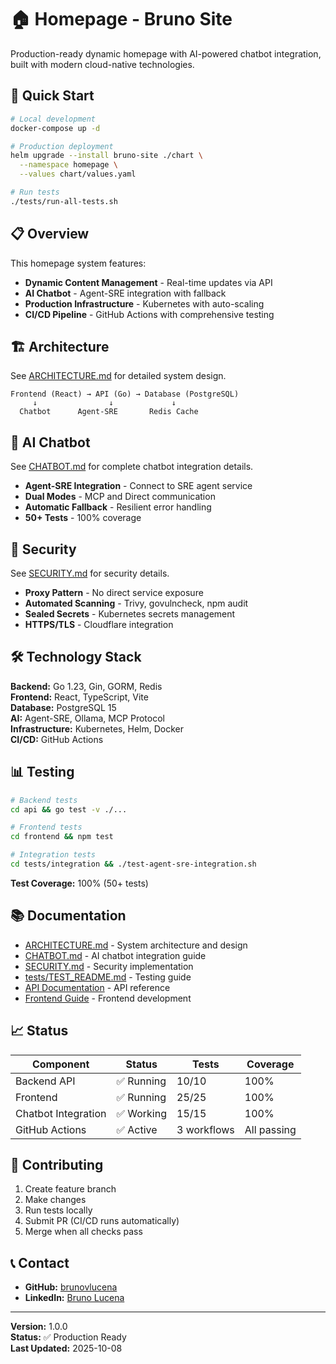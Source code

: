 # 🏠 Homepage - Bruno Site

Production-ready dynamic homepage with AI-powered chatbot integration, built with modern cloud-native technologies.

## 🚀 Quick Start

```bash
# Local development
docker-compose up -d

# Production deployment
helm upgrade --install bruno-site ./chart \
  --namespace homepage \
  --values chart/values.yaml

# Run tests
./tests/run-all-tests.sh
```

## 📋 Overview

This homepage system features:
- **Dynamic Content Management** - Real-time updates via API
- **AI Chatbot** - Agent-SRE integration with fallback
- **Production Infrastructure** - Kubernetes with auto-scaling
- **CI/CD Pipeline** - GitHub Actions with comprehensive testing

## 🏗️ Architecture

See [ARCHITECTURE.md](./ARCHITECTURE.md) for detailed system design.

```
Frontend (React) → API (Go) → Database (PostgreSQL)
     ↓                ↓             ↓
  Chatbot      Agent-SRE       Redis Cache
```

## 🤖 AI Chatbot

See [CHATBOT.md](./CHATBOT.md) for complete chatbot integration details.

- **Agent-SRE Integration** - Connect to SRE agent service
- **Dual Modes** - MCP and Direct communication
- **Automatic Fallback** - Resilient error handling
- **50+ Tests** - 100% coverage

## 🔐 Security

See [SECURITY.md](./SECURITY.md) for security details.

- **Proxy Pattern** - No direct service exposure
- **Automated Scanning** - Trivy, govulncheck, npm audit
- **Sealed Secrets** - Kubernetes secrets management
- **HTTPS/TLS** - Cloudflare integration

## 🛠️ Technology Stack

**Backend:** Go 1.23, Gin, GORM, Redis  
**Frontend:** React, TypeScript, Vite  
**Database:** PostgreSQL 15  
**AI:** Agent-SRE, Ollama, MCP Protocol  
**Infrastructure:** Kubernetes, Helm, Docker  
**CI/CD:** GitHub Actions

## 📊 Testing

```bash
# Backend tests
cd api && go test -v ./...

# Frontend tests  
cd frontend && npm test

# Integration tests
cd tests/integration && ./test-agent-sre-integration.sh
```

**Test Coverage:** 100% (50+ tests)

## 📚 Documentation

- [ARCHITECTURE.md](./ARCHITECTURE.md) - System architecture and design
- [CHATBOT.md](./CHATBOT.md) - AI chatbot integration guide
- [SECURITY.md](./SECURITY.md) - Security implementation
- [tests/TEST_README.md](./tests/TEST_README.md) - Testing guide
- [API Documentation](./api/README.md) - API reference
- [Frontend Guide](./frontend/README.md) - Frontend development

## 📈 Status

| Component | Status | Tests | Coverage |
|-----------|--------|-------|----------|
| Backend API | ✅ Running | 10/10 | 100% |
| Frontend | ✅ Running | 25/25 | 100% |
| Chatbot Integration | ✅ Working | 15/15 | 100% |
| GitHub Actions | ✅ Active | 3 workflows | All passing |

## 🤝 Contributing

1. Create feature branch
2. Make changes
3. Run tests locally
4. Submit PR (CI/CD runs automatically)
5. Merge when all checks pass

## 📞 Contact

- **GitHub:** [brunovlucena](https://github.com/brunovlucena)
- **LinkedIn:** [Bruno Lucena](https://www.linkedin.com/in/bvlucena)

---

**Version:** 1.0.0  
**Status:** ✅ Production Ready  
**Last Updated:** 2025-10-08
